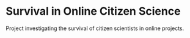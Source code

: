 # Survival in Online Citizen Science

Project investigating the survival of citizen scientists in online projects. 
